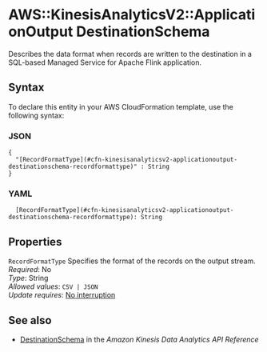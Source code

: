 # AWS::KinesisAnalyticsV2::ApplicationOutput DestinationSchema<a name="aws-properties-kinesisanalyticsv2-applicationoutput-destinationschema"></a>

Describes the data format when records are written to the destination in a SQL\-based Managed Service for Apache Flink application\. 

## Syntax<a name="aws-properties-kinesisanalyticsv2-applicationoutput-destinationschema-syntax"></a>

To declare this entity in your AWS CloudFormation template, use the following syntax:

### JSON<a name="aws-properties-kinesisanalyticsv2-applicationoutput-destinationschema-syntax.json"></a>

```
{
  "[RecordFormatType](#cfn-kinesisanalyticsv2-applicationoutput-destinationschema-recordformattype)" : String
}
```

### YAML<a name="aws-properties-kinesisanalyticsv2-applicationoutput-destinationschema-syntax.yaml"></a>

```
  [RecordFormatType](#cfn-kinesisanalyticsv2-applicationoutput-destinationschema-recordformattype): String
```

## Properties<a name="aws-properties-kinesisanalyticsv2-applicationoutput-destinationschema-properties"></a>

`RecordFormatType`  <a name="cfn-kinesisanalyticsv2-applicationoutput-destinationschema-recordformattype"></a>
Specifies the format of the records on the output stream\.  
*Required*: No  
*Type*: String  
*Allowed values*: `CSV | JSON`  
*Update requires*: [No interruption](https://docs.aws.amazon.com/AWSCloudFormation/latest/UserGuide/using-cfn-updating-stacks-update-behaviors.html#update-no-interrupt)

## See also<a name="aws-properties-kinesisanalyticsv2-applicationoutput-destinationschema--seealso"></a>
+  [DestinationSchema](https://docs.aws.amazon.com/kinesisanalytics/latest/apiv2/API_DestinationSchema.html) in the *Amazon Kinesis Data Analytics API Reference* 

